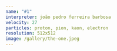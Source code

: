 ```yaml
---
name: "#1"
interpreter: joão pedro ferreira barbosa
velocity: 27
particles: proton, pion, kaon, electron
resolution: 512x512
image: /gallery/the-one.jpeg
---
```

